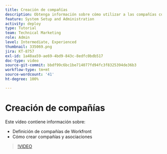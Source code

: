 ```yaml
---
title: Creación de compañías
description: Obtenga información sobre cómo utilizar a las compañías como parte de su organización de usuarios y estructura de permisos de elementos. A continuación, cree las compañías para su organización.
feature: System Setup and Administration
activity: deploy
type: Tutorial
team: Technical Marketing
role: Admin
level: Intermediate, Experienced
thumbnail: 335069.png
jira: KT-8757
exl-id: 1a48aa59-ae69-4bd9-843c-8edfc0bdb517
doc-type: video
source-git-commit: bbdf99c6bc1be714077fd94fc3f8325394de36b3
workflow-type: tm+mt
source-wordcount: '41'
ht-degree: 100%

---
```


# Creación de compañías

Este vídeo contiene información sobre:

* Definición de compañías de Workfront
* Cómo crear compañías y asociaciones

>[!VIDEO](https://video.tv.adobe.com/v/3432861/?quality=12&learn=on&enablevpops=1&captions=spa)
